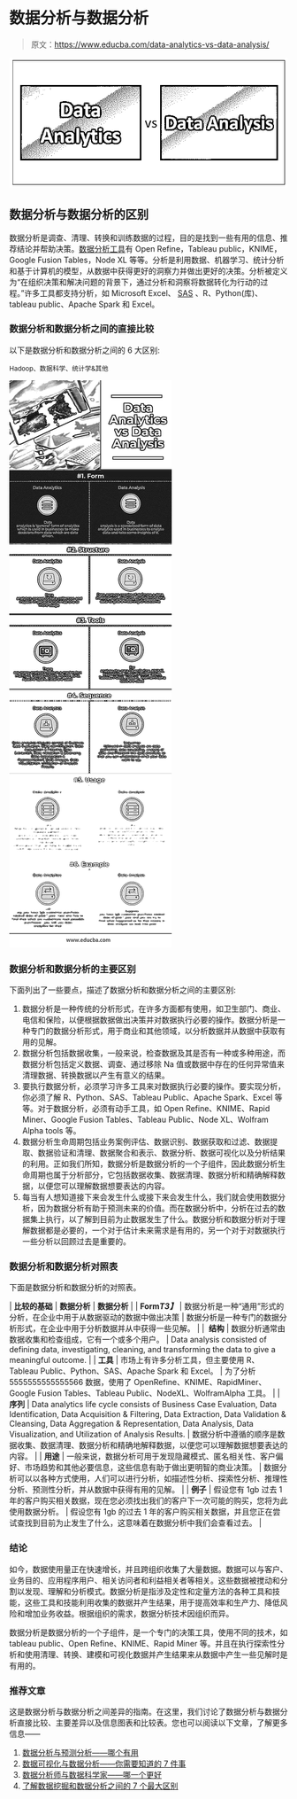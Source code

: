 # 数据分析与数据分析

> 原文：<https://www.educba.com/data-analytics-vs-data-analysis/>

![Data Analytics vs Data Analysis](img/20898cd2236ce681241acc5d7e229f66.png)



## 数据分析与数据分析的区别

数据分析是调查、清理、转换和训练数据的过程，目的是找到一些有用的信息、推荐结论并帮助决策。[数据分析工具](https://www.educba.com/data-analysis-tools/)有 Open Refine，Tableau public，KNIME，Google Fusion Tables，Node XL 等等。分析是利用数据、机器学习、统计分析和基于计算机的模型，从数据中获得更好的洞察力并做出更好的决策。分析被定义为“在组织决策和解决问题的背景下，通过分析和洞察将数据转化为行动的过程。”许多工具都支持分析，如 Microsoft Excel、 [SAS](https://www.educba.com/career-in-sas/) 、R、Python(库)、tableau public、Apache Spark 和 Excel。

### 数据分析和数据分析之间的直接比较

以下是数据分析和数据分析之间的 6 大区别:

<small>Hadoop、数据科学、统计学&其他</small>

![Data Analytics vs Data Analysis](img/f9c67386248c8ee6114cf7b959db2cbc.png)



### 数据分析和数据分析的主要区别

下面列出了一些要点，描述了数据分析和数据分析之间的主要区别:

1.  数据分析是一种传统的分析形式，在许多方面都有使用，如卫生部门、商业、电信和保险，以便根据数据做出决策并对数据执行必要的操作。数据分析是一种专门的数据分析形式，用于商业和其他领域，以分析数据并从数据中获取有用的见解。
2.  数据分析包括数据收集，一般来说，检查数据及其是否有一种或多种用途，而数据分析包括定义数据、调查、通过移除 Na 值或数据中存在的任何异常值来清理数据、转换数据以产生有意义的结果。
3.  要执行数据分析，必须学习许多工具来对数据执行必要的操作。要实现分析，你必须了解 R、Python、SAS、Tableau Public、Apache Spark、Excel 等等。对于数据分析，必须有动手工具，如 Open Refine、KNIME、Rapid Miner、Google Fusion Tables、Tableau Public、Node XL、Wolfram Alpha tools 等。
4.  数据分析生命周期包括业务案例评估、数据识别、数据获取和过滤、数据提取、数据验证和清理、数据聚合和表示、数据分析、数据可视化以及分析结果的利用。正如我们所知，数据分析是数据分析的一个子组件，因此数据分析生命周期也属于分析部分，它包括数据收集、数据清理、数据分析和精确解释数据，以便您可以理解数据想要表达的内容。
5.  每当有人想知道接下来会发生什么或接下来会发生什么，我们就会使用数据分析，因为数据分析有助于预测未来的价值。而在数据分析中，分析在过去的数据集上执行，以了解到目前为止数据发生了什么。数据分析和数据分析对于理解数据都是必要的，一个对于估计未来需求是有用的，另一个对于对数据执行一些分析以回顾过去是重要的。

### 数据分析和数据分析对照表

下面是数据分析和数据分析的对照表。

| **比较的基础** | **数据分析** | **数据分析** |
| **Form*****T3】*** | 数据分析是一种“通用”形式的分析，在企业中用于从数据驱动的数据中做出决策 | 数据分析是一种专门的数据分析形式，在企业中用于分析数据并从中获得一些见解。 |
|  **结构** | 数据分析通常由数据收集和检查组成，它有一个或多个用户。 | Data analysis consisted of defining data, investigating, cleaning, and transforming the data to give a meaningful outcome. |
| **工具** | 市场上有许多分析工具，但主要使用 R、Tableau Public、Python、SAS、Apache Spark 和 Excel。 | 为了分析 5555555555555566 数据，使用了 OpenRefine、KNIME、RapidMiner、Google Fusion Tables、Tableau Public、NodeXL、WolframAlpha 工具。 |
| **序列** | Data analytics life cycle consists of Business Case Evaluation, Data Identification, Data Acquisition & Filtering, Data Extraction, Data Validation & Cleansing, Data Aggregation & Representation, Data Analysis, Data Visualization, and Utilization of Analysis Results. | 数据分析中遵循的顺序是数据收集、数据清理、数据分析和精确地解释数据，以便您可以理解数据想要表达的内容。 |
| **用途** | 一般来说，数据分析可用于发现隐藏模式、匿名相关性、客户偏好、市场趋势和其他必要信息，这些信息有助于做出更明智的商业决策。 | 数据分析可以以各种方式使用，人们可以进行分析，如描述性分析、探索性分析、推理性分析、预测性分析，并从数据中获得有用的见解。 |
| **例子** | 假设您有 1gb 过去 1 年的客户购买相关数据，现在您必须找出我们的客户下一次可能的购买，您将为此使用数据分析。 | 假设您有 1gb 的过去 1 年的客户购买相关数据，并且您正在尝试查找到目前为止发生了什么，这意味着在数据分析中我们会查看过去。 |

### 结论

如今，数据使用量正在快速增长，并且跨组织收集了大量数据。数据可以与客户、业务目的、应用程序用户、相关访问者和利益相关者等相关。这些数据被搅动和分割以发现、理解和分析模式。数据分析是指涉及定性和定量方法的各种工具和技能，这些工具和技能利用收集的数据并产生结果，用于提高效率和生产力、降低风险和增加业务收益。根据组织的需求，数据分析技术因组织而异。

数据分析是数据分析的一个子组件，是一个专门的决策工具，使用不同的技术，如 tableau public、Open Refine、KNIME、Rapid Miner 等。并且在执行探索性分析和使用清理、转换、建模和可视化数据并产生结果来从数据中产生一些见解时是有用的。

### 推荐文章

这是数据分析与数据分析之间差异的指南。在这里，我们讨论了数据分析与数据分析直接比较、主要差异以及信息图表和比较表。您也可以阅读以下文章，了解更多信息——

1.  [数据分析与预测分析——哪个有用](https://www.educba.com/data-analytics-vs-predictive-analytics/)
2.  [数据可视化与数据分析——你需要知道的 7 件事](https://www.educba.com/data-visualisation-vs-data-analytics/)
3.  [数据分析师与数据科学家——哪一个更好](https://www.educba.com/data-analyst-vs-data-scientist/)
4.  [了解数据挖掘和数据分析之间的 7 个最大区别](https://www.educba.com/data-mining-vs-data-analysis/)





